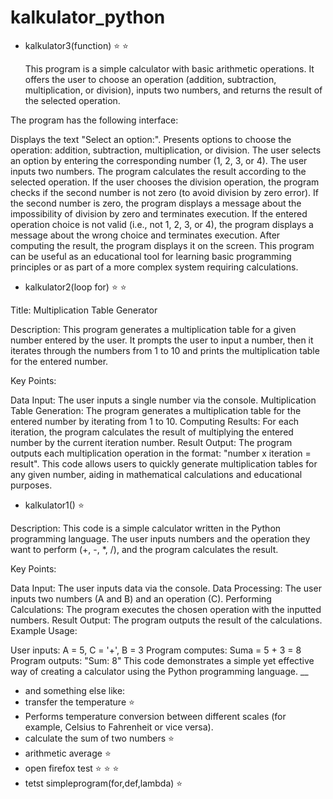 # kalkulator_python 

- kalkulator3(function) :star: :star:

  This program is a simple calculator with basic arithmetic operations. It offers the user to choose an operation (addition, subtraction, multiplication, or division), inputs two numbers, and returns the result of the selected operation.

The program has the following interface:

Displays the text "Select an option:".
Presents options to choose the operation: addition, subtraction, multiplication, or division.
The user selects an option by entering the corresponding number (1, 2, 3, or 4).
The user inputs two numbers.
The program calculates the result according to the selected operation.
If the user chooses the division operation, the program checks if the second number is not zero (to avoid division by zero error).
If the second number is zero, the program displays a message about the impossibility of division by zero and terminates execution.
If the entered operation choice is not valid (i.e., not 1, 2, 3, or 4), the program displays a message about the wrong choice and terminates execution.
After computing the result, the program displays it on the screen.
This program can be useful as an educational tool for learning basic programming principles or as part of a more complex system requiring calculations.

- kalkulator2(loop for) :star: :star:
  
Title: Multiplication Table Generator

Description:
This program generates a multiplication table for a given number entered by the user. It prompts the user to input a number, then it iterates through the numbers from 1 to 10 and prints the multiplication table for the entered number.

Key Points:

Data Input: The user inputs a single number via the console.
Multiplication Table Generation: The program generates a multiplication table for the entered number by iterating from 1 to 10.
Computing Results: For each iteration, the program calculates the result of multiplying the entered number by the current iteration number.
Result Output: The program outputs each multiplication operation in the format: "number x iteration = result".
This code allows users to quickly generate multiplication tables for any given number, aiding in mathematical calculations and educational purposes.



- kalkulator1() :star:
  
Description:
This code is a simple calculator written in the Python programming language. The user inputs numbers and the operation they want to perform (+, -, *, /), and the program calculates the result.

Key Points:

Data Input: The user inputs data via the console.
Data Processing: The user inputs two numbers (A and B) and an operation (C).
Performing Calculations: The program executes the chosen operation with the inputted numbers.
Result Output: The program outputs the result of the calculations.
Example Usage:

User inputs: A = 5, C = '+', B = 3
Program computes: Suma = 5 + 3 = 8
Program outputs: "Sum: 8"
This code demonstrates a simple yet effective way of creating a calculator using the Python programming language.
__
- and something else like:
- transfer the temperature :star:
- Performs temperature conversion between different scales (for example, Celsius to Fahrenheit or vice versa).
- calculate the sum of two numbers :star:
- arithmetic average :star:
- open firefox test :star: :star: :star:
- tetst simpleprogram(for,def,lambda) :star:

